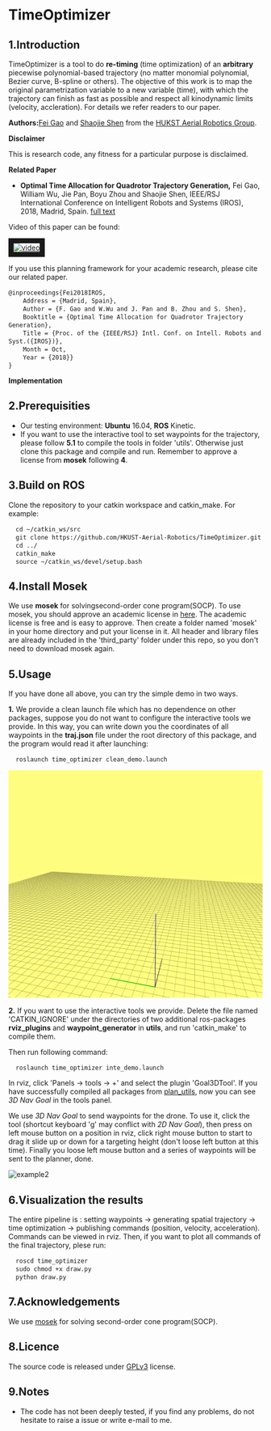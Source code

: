 # TimeOptimizer
## 1.Introduction

TimeOptimizer is a tool to do **re-timing** (time optimization) of an **arbitrary** piecewise polynomial-based trajectory (no matter monomial polynomial, Bezier curve, B-spline or others). The objective of this work is to map the original parametrization variable to a new variable (time), with which the trajectory can finish as fast as possible and respect all kinodynamic limits (velocity, accleration).
For details we refer readers to our paper.

**Authors:**[Fei Gao](https://ustfei.com/) and [Shaojie Shen](http://www.ece.ust.hk/ece.php/profile/facultydetail/eeshaojie) from the [HUKST Aerial Robotics Group](uav.ust.hk).

**Disclaimer**

This is research code, any fitness for a particular purpose is disclaimed.

**Related Paper**
* **Optimal Time Allocation for Quadrotor Trajectory Generation,** Fei Gao, William Wu, Jie Pan, Boyu Zhou and Shaojie Shen, IEEE/RSJ International Conference on Intelligent Robots and Systems (IROS), 2018, Madrid, Spain.
[full text](https://ecefeigao.files.wordpress.com/2018/08/iros2018fei.pdf)

Video of this paper can be found:

<a href="https://www.youtube.com/watch?v=YJdwyJ5h8Ac" target="_blank"><img src="https://img.youtube.com/vi/YJdwyJ5h8Ac/0.jpg" 
alt="video" width="405" height="270" border="10" /></a>


If you use this planning framework for your academic research, please cite our related paper.
```
@inproceedings{Fei2018IROS,
	Address = {Madrid, Spain},
	Author = {F. Gao and W.Wu and J. Pan and B. Zhou and S. Shen},
	Booktitle = {Optimal Time Allocation for Quadrotor Trajectory Generation},
	Title = {Proc. of the {IEEE/RSJ} Intl. Conf. on Intell. Robots and Syst.({IROS})},
	Month = Oct,
	Year = {2018}}
}
```
**Implementation**

## 2.Prerequisities
- Our testing environment: **Ubuntu** 16.04, **ROS** Kinetic.
- If you want to use the interactive tool to set waypoints for the trajectory, please follow **5.1** to compile the tools in folder 'utils'. Otherwise just clone this package and compile and run. Remember to approve a license from **mosek** following **4**.

## 3.Build on ROS
  Clone the repository to your catkin workspace and catkin_make. For example:
```
  cd ~/catkin_ws/src
  git clone https://github.com/HKUST-Aerial-Robotics/TimeOptimizer.git
  cd ../
  catkin_make
  source ~/catkin_ws/devel/setup.bash
```

## 4.Install Mosek
We use **mosek** for solvingsecond-order cone program(SOCP). To use mosek, you should approve an academic license in [here](https://www.mosek.com/products/academic-licenses/). The academic license is free and is easy to approve. Then create a folder named 'mosek' in your home directory and put your license in it. All header and library files are already included in the 'third_party' folder under this repo, so you don't need to download mosek again. 

## 5.Usage
If you have done all above, you can try the simple demo in two ways.

**1.**
We provide a clean launch file which has no dependence on other packages, suppose you do not want to configure the interactive tools we provide. In this way, you can write down you the coordinates of all waypoints in the **traj.json** file under the root directory of this package, and the program would read it after launching:
```
  roslaunch time_optimizer clean_demo.launch
```

<img src="fig/example1.gif" alt="example1" width = "750" height = "450">

**2.**
If you want to use the interactive tools we provide. Delete the file named 'CATKIN_IGNORE' under the directories of two additional ros-packages **rviz_plugins** and **waypoint_generator** in **utils**, and run 'catkin_make' to compile them.

Then run following command:
```
  roslaunch time_optimizer inte_demo.launch
```
In rviz, click 'Panels -> tools -> +' and select the plugin 'Goal3DTool'. If you have successfully compiled all packages from [plan_utils](https://github.com/HKUST-Aerial-Robotics/plan_utils), now you can see *3D Nav Goal* in the tools panel.

We use *3D Nav Goal* to send waypoints for the drone. To use it, click the tool (shortcut keyboard 'g' may conflict with *2D Nav Goal*), then press on left mouse button on a position in rviz, click right mouse button to start to drag it slide up or down for a targeting height (don't loose left button at this time). Finally you loose left mouse button and a series of waypoints will be sent to the planner, done.

<img src="fig/example2.gif" alt="example2" width = "750" height = "450">

## 6.Visualization the results
The entire pipeline is : setting waypoints -> generating spatial trajectory -> time optimization -> publishing commands (position, velocity, acceleration). Commands can be viewed in rviz. Then, if you want to plot all commands of the final trajectory, plese run:
```
  roscd time_optimizer
  sudo chmod +x draw.py
  python draw.py
```

## 7.Acknowledgements
  We use [mosek](https://www.mosek.com/) for solving second-order cone program(SOCP).

## 8.Licence
The source code is released under [GPLv3](http://www.gnu.org/licenses/) license.

## 9.Notes
- The code has not been deeply tested, if you find any problems, do not hesitate to raise a issue or write e-mail to me.
